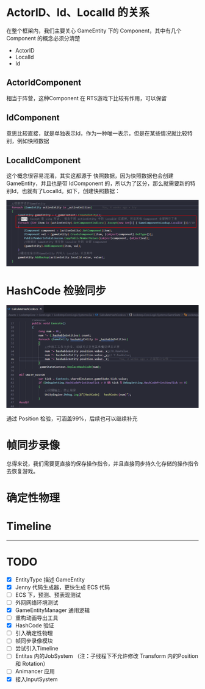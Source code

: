 ﻿

# ActorID、Id、LocalId 的关系

在整个框架内，我们主要关心 GameEntity 下的 Component，其中有几个 Component 的概念必须分清楚

- ActorID  
- LocalId 
- Id

## ActorIdComponent

相当于阵营，这种Component 在 RTS游戏下比较有作用，可以保留

## IdComponent

意思比较直接，就是单独表示Id，作为一种唯一表示，但是在某些情况就比较特别，例如快照数据

## LocalIdComponent 

这个概念很容易混淆，其实这都源于 快照数据，因为快照数据也会创建GameEntity，并且也是带 IdComponent 的，所以为了区分，那么就需要新的特别Id，也就有了LocalId。如下，创建快照数据：

![](res/20221117180320.png)  

# HashCode 检验同步

![](res/20221118151149.png)  

通过 Position 检验，可涵盖99%，后续也可以继续补充


# 帧同步录像


总得来说，我们需要更直接的保存操作指令，并且直接同步持久化存储的操作指令去恢复游戏。

# 确定性物理


# Timeline




---


# TODO

- [x] EntityType 描述 GameEntity
- [x] Jenny 代码生成器，更快生成 ECS 代码
- [ ] ECS 下，预测、预表现测试
- [ ] 外网网络环境测试
- [x] GameEntityManager 通用逻辑
- [ ] 重构动画导出工具
- [x] HashCode 验证
- [ ] 引入确定性物理
- [ ] 帧同步录像模块
- [ ] 尝试引入Timeline
- [ ] Entitas 内的JobSystem （注：子线程下不允许修改 Transform 内的Position 和 Rotation）
- [ ] Animancer 应用
- [x] 接入InputSystem
